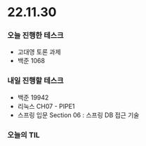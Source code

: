 # 22.11.30

### 오늘 진행한 테스크

- 고대영 토론 과제
- 백준 1068

### 내일 진행할 테스크

- 백준 19942
- 리눅스 CH07 - PIPE1
- 스프링 입문 Section 06 : 스프링 DB 접근 기술

### 오늘의 TIL
